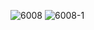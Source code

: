 ![6008](https://user-images.githubusercontent.com/69049801/128705628-e4c7e587-02fd-4970-b33b-9a16d0df57d8.PNG)
![6008-1](https://user-images.githubusercontent.com/69049801/128705633-339cb356-9698-4fcd-9beb-7afbc205cda1.PNG)
